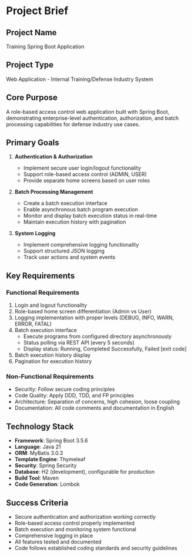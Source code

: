 # Project Brief

## Project Name
Training Spring Boot Application

## Project Type
Web Application - Internal Training/Defense Industry System

## Core Purpose
A role-based access control web application built with Spring Boot, demonstrating enterprise-level authentication, authorization, and batch processing capabilities for defense industry use cases.

## Primary Goals

1. **Authentication & Authorization**
   - Implement secure user login/logout functionality
   - Support role-based access control (ADMIN, USER)
   - Provide separate home screens based on user roles

2. **Batch Processing Management**
   - Create a batch execution interface
   - Enable asynchronous batch program execution
   - Monitor and display batch execution status in real-time
   - Maintain execution history with pagination

3. **System Logging**
   - Implement comprehensive logging functionality
   - Support structured JSON logging
   - Track user actions and system events

## Key Requirements

### Functional Requirements
1. Login and logout functionality
2. Role-based home screen differentiation (Admin vs User)
3. Logging implementation with proper levels (DEBUG, INFO, WARN, ERROR, FATAL)
4. Batch execution interface
   - Execute programs from configured directory asynchronously
   - Status polling via REST API (every 5 seconds)
   - Display status: Running, Completed Successfully, Failed [exit code]
5. Batch execution history display
6. Pagination for execution history

### Non-Functional Requirements
- Security: Follow secure coding principles
- Code Quality: Apply DDD, TDD, and FP principles
- Architecture: Separation of concerns, high cohesion, loose coupling
- Documentation: All code comments and documentation in English

## Technology Stack
- **Framework**: Spring Boot 3.5.6
- **Language**: Java 21
- **ORM**: MyBatis 3.0.3
- **Template Engine**: Thymeleaf
- **Security**: Spring Security
- **Database**: H2 (development), configurable for production
- **Build Tool**: Maven
- **Code Generation**: Lombok

## Success Criteria
- Secure authentication and authorization working correctly
- Role-based access control properly implemented
- Batch execution and monitoring system functional
- Comprehensive logging in place
- All features tested and documented
- Code follows established coding standards and security guidelines
